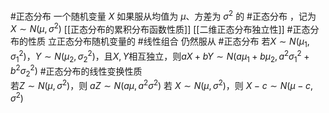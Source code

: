 #正态分布 一个随机变量 $X$ 如果服从均值为 $\mu$、方差为 $\sigma^2$ 的 #正态分布 ，记为 $X \sim N(\mu, \sigma^2)$ 
[[正态分布的累积分布函数性质]]
[[二维正态分布独立性]] 
#正态分布的性质 立正态分布随机变量的 #线性组合 仍然服从 #正态分布 
	若$X \sim N(\mu_1, \sigma_1^2)$，$Y \sim N(\mu_2, \sigma_2^2)$，且$X, Y$相互独立，则$aX+bY \sim N(a\mu_1+b\mu_2, a^2\sigma_1^2+b^2\sigma_2^2)$
#正态分布的线性变换性质  
	 若$Z \sim N(\mu, \sigma^2)$，则 $aZ \sim N(a\mu, a^2\sigma^2)$ 
	 若 $X \sim N(\mu, \sigma^2)$，则 $X-c \sim N(\mu-c, \sigma^2)$ 